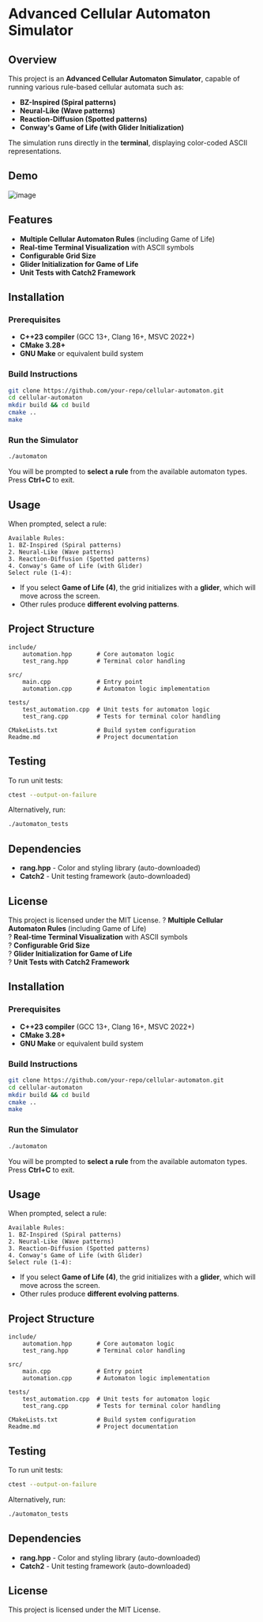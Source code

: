# Advanced Cellular Automaton Simulator

## Overview

This project is an **Advanced Cellular Automaton Simulator**, capable of running various rule-based cellular automata such as:
- **BZ-Inspired (Spiral patterns)**
- **Neural-Like (Wave patterns)**
- **Reaction-Diffusion (Spotted patterns)**
- **Conway's Game of Life (with Glider Initialization)**

The simulation runs directly in the **terminal**, displaying color-coded ASCII representations.

## Demo

![image](!/resources/CellularAutoation-1.gif)


## Features
* **Multiple Cellular Automaton Rules** (including Game of Life)  
* **Real-time Terminal Visualization** with ASCII symbols  
* **Configurable Grid Size**  
* **Glider Initialization for Game of Life**  
* **Unit Tests with Catch2 Framework**  

## Installation

### **Prerequisites**
- **C++23 compiler** (GCC 13+, Clang 16+, MSVC 2022+)  
- **CMake 3.28+**  
- **GNU Make** or equivalent build system  

### **Build Instructions**

```sh
git clone https://github.com/your-repo/cellular-automaton.git  
cd cellular-automaton  
mkdir build && cd build  
cmake ..  
make  
```

### **Run the Simulator**
```sh
./automaton  
```
You will be prompted to **select a rule** from the available automaton types.  
Press **Ctrl+C** to exit.

## Usage

When prompted, select a rule:  
```
Available Rules:
1. BZ-Inspired (Spiral patterns)
2. Neural-Like (Wave patterns)
3. Reaction-Diffusion (Spotted patterns)
4. Conway's Game of Life (with Glider)
Select rule (1-4): 
```
- If you select **Game of Life (4)**, the grid initializes with a **glider**, which will move across the screen.  
- Other rules produce **different evolving patterns**.

## Project Structure

```
include/
    automation.hpp       # Core automaton logic
    test_rang.hpp        # Terminal color handling

src/
    main.cpp             # Entry point
    automation.cpp       # Automaton logic implementation

tests/
    test_automation.cpp  # Unit tests for automaton logic
    test_rang.cpp        # Tests for terminal color handling

CMakeLists.txt           # Build system configuration
Readme.md                # Project documentation
```

## Testing

To run unit tests:  
```sh
ctest --output-on-failure  
```
Alternatively, run:  
```sh
./automaton_tests  
```

## Dependencies

- **rang.hpp** - Color and styling library (auto-downloaded)  
- **Catch2** - Unit testing framework (auto-downloaded)  

## License

This project is licensed under the MIT License.
? **Multiple Cellular Automaton Rules** (including Game of Life)  
? **Real-time Terminal Visualization** with ASCII symbols  
? **Configurable Grid Size**  
? **Glider Initialization for Game of Life**  
? **Unit Tests with Catch2 Framework**  

## Installation

### **Prerequisites**
- **C++23 compiler** (GCC 13+, Clang 16+, MSVC 2022+)  
- **CMake 3.28+**  
- **GNU Make** or equivalent build system  

### **Build Instructions**

```sh
git clone https://github.com/your-repo/cellular-automaton.git  
cd cellular-automaton  
mkdir build && cd build  
cmake ..  
make  
```

### **Run the Simulator**
```sh
./automaton  
```
You will be prompted to **select a rule** from the available automaton types.  
Press **Ctrl+C** to exit.

## Usage

When prompted, select a rule:  
```
Available Rules:
1. BZ-Inspired (Spiral patterns)
2. Neural-Like (Wave patterns)
3. Reaction-Diffusion (Spotted patterns)
4. Conway's Game of Life (with Glider)
Select rule (1-4): 
```
- If you select **Game of Life (4)**, the grid initializes with a **glider**, which will move across the screen.  
- Other rules produce **different evolving patterns**.

## Project Structure

```
include/
    automation.hpp       # Core automaton logic
    test_rang.hpp        # Terminal color handling

src/
    main.cpp             # Entry point
    automation.cpp       # Automaton logic implementation

tests/
    test_automation.cpp  # Unit tests for automaton logic
    test_rang.cpp        # Tests for terminal color handling

CMakeLists.txt           # Build system configuration
Readme.md                # Project documentation
```

## Testing

To run unit tests:  
```sh
ctest --output-on-failure  
```
Alternatively, run:  
```sh
./automaton_tests  
```

## Dependencies

- **rang.hpp** - Color and styling library (auto-downloaded)  
- **Catch2** - Unit testing framework (auto-downloaded)  

## License

This project is licensed under the MIT License.
